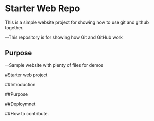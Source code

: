 # Starter Web Repo

This is a simple website project for showing how to use git and github together.

--This repository is for showing how Git and GitHub work

## Purpose

--Sample website with plenty of files for demos

#Starter web project

##Introduction

##Purpose

##Deploymnet

##How to contribute.
